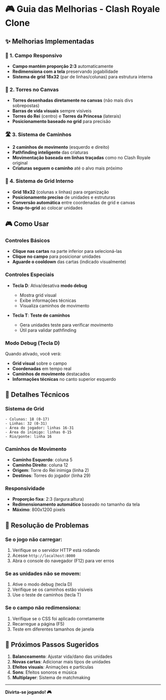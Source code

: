 # 🎮 Guia das Melhorias - Clash Royale Clone

## ✨ Melhorias Implementadas

### 🎯 1. Campo Responsivo
- **Campo mantém proporção 2:3** automaticamente
- **Redimensiona com a tela** preservando jogabilidade
- **Sistema de grid 18x32** (par de linhas/colunas) para estrutura interna

### 🏰 2. Torres no Canvas
- **Torres desenhadas diretamente no canvas** (não mais divs sobrepostas)
- **Barras de vida visuais** sempre visíveis
- **Torres do Rei** (centro) e **Torres da Princesa** (laterais)
- **Posicionamento baseado no grid** para precisão

### 🛣️ 3. Sistema de Caminhos
- **2 caminhos de movimento** (esquerdo e direito)
- **Pathfinding inteligente** das criaturas
- **Movimentação baseada em linhas traçadas** como no Clash Royale original
- **Criaturas seguem o caminho** até o alvo mais próximo

### 📐 4. Sistema de Grid Interno
- **Grid 18x32** (colunas x linhas) para organização
- **Posicionamento preciso** de unidades e estruturas
- **Conversão automática** entre coordenadas de grid e canvas
- **Snap-to-grid** ao colocar unidades

## 🎮 Como Usar

### Controles Básicos
- **Clique nas cartas** na parte inferior para selecioná-las
- **Clique no campo** para posicionar unidades
- **Aguarde o cooldown** das cartas (indicado visualmente)

### Controles Especiais
- **Tecla D**: Ativa/desativa **modo debug**
  - Mostra grid visual
  - Exibe informações técnicas
  - Visualiza caminhos de movimento

- **Tecla T**: **Teste de caminhos**
  - Gera unidades teste para verificar movimento
  - Útil para validar pathfinding

### Modo Debug (Tecla D)
Quando ativado, você verá:
- **Grid visual** sobre o campo
- **Coordenadas** em tempo real
- **Caminhos de movimento** destacados
- **Informações técnicas** no canto superior esquerdo

## 🔧 Detalhes Técnicos

### Sistema de Grid
```
- Colunas: 18 (0-17)
- Linhas: 32 (0-31)
- Área do jogador: linhas 16-31
- Área do inimigo: linhas 0-15
- Rio/ponte: linha 16
```

### Caminhos de Movimento
- **Caminho Esquerdo**: coluna 5
- **Caminho Direito**: coluna 12
- **Origem**: Torre do Rei inimiga (linha 2)
- **Destinos**: Torres do jogador (linha 29)

### Responsividade
- **Proporção fixa**: 2:3 (largura:altura)
- **Redimensionamento automático** baseado no tamanho da tela
- **Máximo**: 800x1200 pixels

## 🐛 Resolução de Problemas

### Se o jogo não carregar:
1. Verifique se o servidor HTTP está rodando
2. Acesse `http://localhost:8000`
3. Abra o console do navegador (F12) para ver erros

### Se as unidades não se movem:
1. Ative o modo debug (tecla D)
2. Verifique se os caminhos estão visíveis
3. Use o teste de caminhos (tecla T)

### Se o campo não redimensiona:
1. Verifique se o CSS foi aplicado corretamente
2. Recarregue a página (F5)
3. Teste em diferentes tamanhos de janela

## 🎯 Próximos Passos Sugeridos

1. **Balanceamento**: Ajustar vida/dano das unidades
2. **Novas cartas**: Adicionar mais tipos de unidades
3. **Efeitos visuais**: Animações e partículas
4. **Sons**: Efeitos sonoros e música
5. **Multiplayer**: Sistema de matchmaking

---

**Divirta-se jogando! 🎮**
